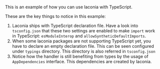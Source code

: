 This is an example of how you can use laconia with TypeScript.

These are the key things to notice in this example:

1. Laconia ships with TypeScript declaration file. Have a look into
   `tsconfig.json` that these two settings are enabled to make `import` work in
   TypeScript: `esModuleInterop` and `allowSyntheticDefaultImports`.
2. When some laconia packages are not supporting TypeScript yet, you have to
   declare an empty declaration file. This can be seen configured under
   `typings` directory. This directory is also referred in `tsconfig.json`
3. Notice how the handler is still benefiting from types by the usage of
   `AppDependencies` interface. This dependencies are created by laconia.
